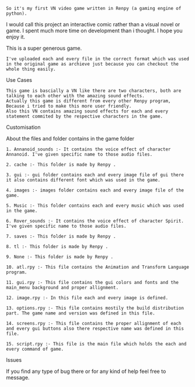 	So it's my first VN video game written in Renpy (a gaming engine of python).

I would call this project an interactive comic rather than a visual novel or game. I spent much more time on development than i thought. I hope you enjoy it. 

This is a super generous game.

    I've uploaded each and every file in the correct format which was used in the original game as archieve just because you can checkout the whole thing easily.

Use Cases

    This game is bascially a VN like there are two characters, both are talking to each other with the amazing sound effects.
    Actually this game is different from every other Renpy program, Because i tried to make this more user friendly.
    Also this VN contains amazing sound effects for each and every statement commited by the respective characters in the game.
    

Customisation

About the files and folder contains in the game folder
    
    1. Annanoid_sounds :- It contains the voice effect of character Annanoid. I've given specific name to those audio files.
    
    2. cache :- This folder is made by Renpy .
    
    3. gui :- gui folder contains each and every image file of gui there it also contains different font which was used in the game.
    
    4. images :- images folder contains each and every image file of the game.
    
    5. Music :- This folder contains each and every music which was used in the game.
    
    6. Rover_sounds :- It contains the voice effect of character Spirit. I've given specific name to those audio files.
    
    7. saves :- This folder is made by Renpy .
    
    8. tl :- This folder is made by Renpy .
    
    9. None :- This folder is made by Renpy .
    
    10. atl.rpy :- This file contains the Animation and Transform Language program.
    
    11. gui.rpy :- This file contains the gui colors and fonts and the main_menu background and proper allignment.
    
    12. image.rpy :- In this file each and every image is defined.
    
    13. options.rpy :- This file contains mostily the build distribution part. The game name and version was defined in this file.
    
    14. screens.rpy :- This file contains the proper allignment of each and every gui buttons also there respective name was defined in this file.
    
    15. script.rpy :- This file is the main file which holds the each and every command of game.    

    

Issues

If you find any type of bug there or for any kind of help feel free to message.
